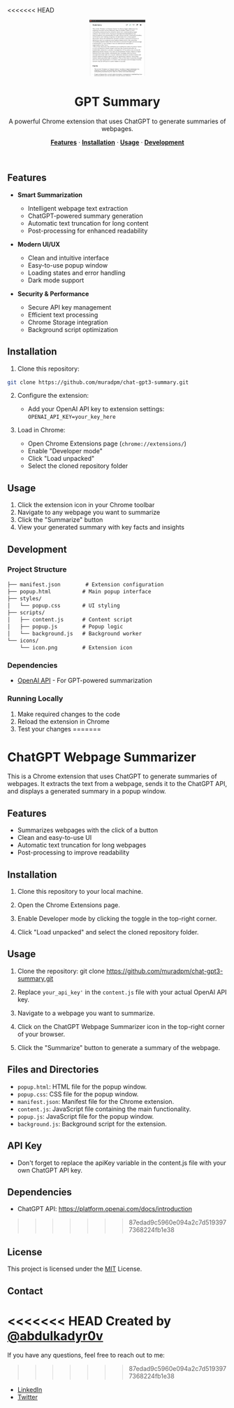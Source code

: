 <<<<<<< HEAD
<p align="center">
  <img alt="GPT-4 Suite - Summarize everything!" src="./preview/public/gpt-suite.png" width="128" height="128">
  <h1 align="center">GPT Summary</h1>
</p>

<p align="center">
  A powerful Chrome extension that uses ChatGPT to generate summaries of webpages.
</p>

<p align="center">
  <a href="#features"><strong>Features</strong></a> ·
  <a href="#installation"><strong>Installation</strong></a> ·
  <a href="#usage"><strong>Usage</strong></a> ·
  <a href="#development"><strong>Development</strong></a>
</p>
<br/>

## Features

- **Smart Summarization**

  - Intelligent webpage text extraction
  - ChatGPT-powered summary generation
  - Automatic text truncation for long content
  - Post-processing for enhanced readability

- **Modern UI/UX**

  - Clean and intuitive interface
  - Easy-to-use popup window
  - Loading states and error handling
  - Dark mode support

- **Security & Performance**
  - Secure API key management
  - Efficient text processing
  - Chrome Storage integration
  - Background script optimization

## Installation

1. Clone this repository:

```bash
git clone https://github.com/muradpm/chat-gpt3-summary.git
```

2. Configure the extension:

   - Add your OpenAI API key to extension settings: `OPENAI_API_KEY=your_key_here`

3. Load in Chrome:
   - Open Chrome Extensions page (`chrome://extensions/`)
   - Enable "Developer mode"
   - Click "Load unpacked"
   - Select the cloned repository folder

## Usage

1. Click the extension icon in your Chrome toolbar
2. Navigate to any webpage you want to summarize
3. Click the "Summarize" button
4. View your generated summary with key facts and insights

## Development

### Project Structure

```
├── manifest.json        # Extension configuration
├── popup.html          # Main popup interface
├── styles/
│   └── popup.css       # UI styling
├── scripts/
│   ├── content.js      # Content script
│   ├── popup.js        # Popup logic
│   └── background.js   # Background worker
└── icons/
    └── icon.png        # Extension icon
```

### Dependencies

- [OpenAI API](https://platform.openai.com/docs/introduction) - For GPT-powered summarization

### Running Locally

1. Make required changes to the code
2. Reload the extension in Chrome
3. Test your changes
=======
# ChatGPT Webpage Summarizer

This is a Chrome extension that uses ChatGPT to generate summaries of webpages. It extracts the text from a webpage, sends it to the ChatGPT API, and displays a generated summary in a popup window.

## Features

- Summarizes webpages with the click of a button
- Clean and easy-to-use UI
- Automatic text truncation for long webpages
- Post-processing to improve readability

## Installation

1. Clone this repository to your local machine.

2. Open the Chrome Extensions page.

3. Enable Developer mode by clicking the toggle in the top-right corner.

4. Click "Load unpacked" and select the cloned repository folder.

## Usage

1. Clone the repository: git clone https://github.com/muradpm/chat-gpt3-summary.git

2. Replace `your_api_key'` in the `content.js` file with your actual OpenAI API key.

3. Navigate to a webpage you want to summarize.

4. Click on the ChatGPT Webpage Summarizer icon in the top-right corner of your browser.

5. Click the "Summarize" button to generate a summary of the webpage.

## Files and Directories

- `popup.html`: HTML file for the popup window.
- `popup.css`: CSS file for the popup window.
- `manifest.json`: Manifest file for the Chrome extension.
- `content.js`: JavaScript file containing the main functionality.
- `popup.js`: JavaScript file for the popup window.
- `background.js`: Background script for the extension.

## API Key
- Don't forget to replace the apiKey variable in the content.js file with your own ChatGPT API key.

## Dependencies
- ChatGPT API: https://platform.openai.com/docs/introduction
>>>>>>> 87edad9c5960e094a2c7d5193977368224fb1e38

## License

This project is licensed under the [MIT](https://choosealicense.com/licenses/mit/) License.

## Contact

<<<<<<< HEAD
Created by [@abdulkadyr0v](https://twitter.com/abdulkadyr0v)
=======
If you have any questions, feel free to reach out to me:
>>>>>>> 87edad9c5960e094a2c7d5193977368224fb1e38

- [LinkedIn](https://www.linkedin.com/in/abdulkadyr0v/)
- [Twitter](https://twitter.com/abdulkadyr0v)
